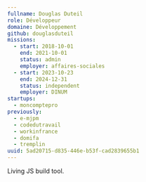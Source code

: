 ```yaml
---
fullname: Douglas Duteil
role: Développeur
domaine: Développement
github: douglasduteil
missions:
  - start: 2018-10-01
    end: 2021-10-01
    status: admin
    employer: affaires-sociales
  - start: 2023-10-23
    end: 2024-12-31
    status: independent
    employer: DINUM
startups:
  - moncomptepro
previously:
  - e-mjpm
  - codedutravail
  - workinfrance
  - domifa
  - tremplin
uuid: 5ad20715-d835-446e-b53f-cad2839655b1
---
```

Living JS build tool.
